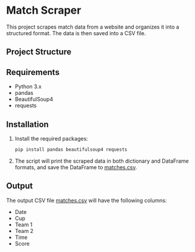 # Match Scraper

This project scrapes match data from a website and organizes it into a structured format. The data is then saved into a CSV file.

## Project Structure

## Requirements

- Python 3.x
- pandas
- BeautifulSoup4
- requests

## Installation

1. Install the required packages:
    ```sh
    pip install pandas beautifulsoup4 requests
    ```

2. The script will print the scraped data in both dictionary and DataFrame formats, and save the DataFrame to [matches.csv](http://_vscodecontentref_/8).

## Output

The output CSV file [matches.csv](http://_vscodecontentref_/9) will have the following columns:
- Date
- Cup
- Team 1
- Team 2
- Time
- Score
